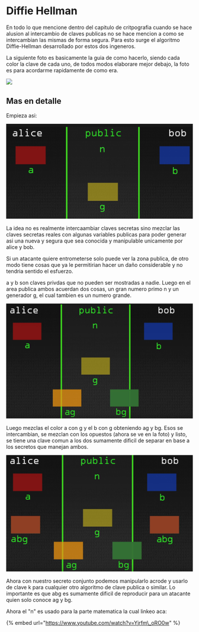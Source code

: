 # Diffie Hellman

En todo lo que mencione dentro del capitulo de critpografia cuando se hace alusion al intercambio de claves publicas no se hace mencion a como se intercambian las mismas de forma segura. Para esto surge el algoritmo Diffie-Hellman desarrollado por estos dos ingeneros.

La siguiente foto es basicamente la guia de como hacerlo, siendo cada color la clave de cada uno, de todos modos elaborare mejor debajo, la foto es para acordarme rapidamente de como era.



![](https://lh3.googleusercontent.com/OjKVxBCT0_gfIef5dBns8o7R4OH3DmwMT76h5uOTaAepm7C9Oje3wkEM_RDTY49dmaPXlSC-0NxPwlWOBiqKBoM5ttriVPop1tmizjgvpgUtafSBGNoal1rfbxBYv1bKt7X-dH45)



## Mas en detalle

Empieza asi:

![](../.gitbook/assets/imagen%20%289%29.png)

La idea no es realmente intercaambiar claves secretas sino mezclar las claves secretas reales con algunas variables publicas para poder generar asi una nueva y segura que sea conocida y manipulable unicamente por alice y bob.

Si un atacante quiere entrometerse solo puede ver la zona publica, de otro modo tiene cosas que ya le permitirian hacer un daño considerable y no tendria sentido el esfuerzo.

a y b son claves privdas que no pueden ser mostradas a nadie. Luego en el area publica ambos acuerdan dos cosas, un gran numero primo n y un generador g, el cual tambien es un numero grande.

![](../.gitbook/assets/imagen%20%2831%29.png)



Luego mezclas el color  a con g y el b con g obteniendo ag y bg. Esos se intercambian, se mezclan con los opuestos \(ahora se ve en la foto\) y listo, se tiene una clave comun a los dos sumamente dificil de separar en base a los secretos que manejan ambos.

![](../.gitbook/assets/imagen%20%2837%29.png)

Ahora con nuestro secreto conjunto podemos manipularlo acrode y usarlo de clave k para cualquier otro algoritmo de clave publica o similar. Lo importante es que abg es sumamente dificil de reproducir para un atacante  quien solo conoce ag y bg.



Ahora el "n" es usado para la parte matematica la cual linkeo aca:

{% embed url="https://www.youtube.com/watch?v=Yjrfm\_oRO0w" %}





